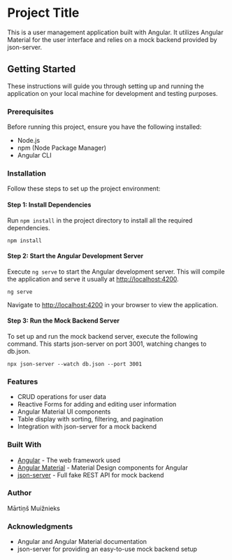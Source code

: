 <head>
    <title>Project README</title>
</head>
<body>

<h1>Project Title</h1>
<p>This is a user management application built with Angular. It utilizes Angular Material for the user interface and relies on a mock backend provided by json-server.</p>

<h2>Getting Started</h2>
<p>These instructions will guide you through setting up and running the application on your local machine for development and testing purposes.</p>

<h3>Prerequisites</h3>
<p>Before running this project, ensure you have the following installed:</p>
<ul>
    <li>Node.js</li>
    <li>npm (Node Package Manager)</li>
    <li>Angular CLI</li>
</ul>

<h3>Installation</h3>
<p>Follow these steps to set up the project environment:</p>

<h4>Step 1: Install Dependencies</h4>
<p>Run <code>npm install</code> in the project directory to install all the required dependencies.</p>
<pre><code>npm install</code></pre>

<h4>Step 2: Start the Angular Development Server</h4>
<p>Execute <code>ng serve</code> to start the Angular development server. This will compile the application and serve it usually at <a href="http://localhost:4200">http://localhost:4200</a>.</p>
<pre><code>ng serve</code></pre>
<p>Navigate to <a href="http://localhost:4200">http://localhost:4200</a> in your browser to view the application.</p>

<h4>Step 3: Run the Mock Backend Server</h4>
<p>To set up and run the mock backend server, execute the following command. This starts json-server on port 3001, watching changes to db.json.</p>
<pre><code>npx json-server --watch db.json --port 3001</code></pre>

<h3>Features</h3>
<ul>
    <li>CRUD operations for user data</li>
    <li>Reactive Forms for adding and editing user information</li>
    <li>Angular Material UI components</li>
    <li>Table display with sorting, filtering, and pagination</li>
    <li>Integration with json-server for a mock backend</li>
</ul>

<h3>Built With</h3>
<ul>
    <li><a href="https://angular.io/">Angular</a> - The web framework used</li>
    <li><a href="https://material.angular.io/">Angular Material</a> - Material Design components for Angular</li>
    <li><a href="https://github.com/typicode/json-server">json-server</a> - Full fake REST API for mock backend</li>
</ul>

<h3>Author</h3>
<p>Mārtiņš Muižnieks</p>

<h3>Acknowledgments</h3>
<ul>
    <li>Angular and Angular Material documentation</li>
    <li>json-server for providing an easy-to-use mock backend setup</li>
</ul>

</body>